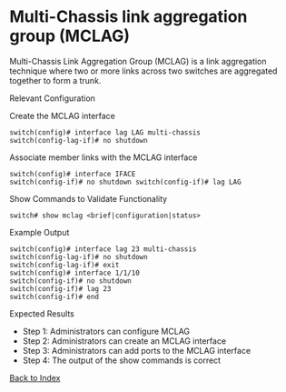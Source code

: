 # Multi-Chassis link aggregation group (MCLAG)

Multi-Chassis Link Aggregation Group (MCLAG) is a link aggregation technique where two or more links across two switches are aggregated together to form a trunk. 

Relevant Configuration 

Create the MCLAG interface 

```
switch(config)# interface lag LAG multi-chassis 
switch(config-lag-if)# no shutdown
```

Associate member links with the MCLAG interface 

```
switch(config)# interface IFACE 
switch(config-if)# no shutdown switch(config-if)# lag LAG 
```

Show Commands to Validate Functionality 

```
switch# show mclag <brief|configuration|status>
```

Example Output 

```
switch(config)# interface lag 23 multi-chassis
switch(config-lag-if)# no shutdown
switch(config-lag-if)# exit
switch(config)# interface 1/1/10
switch(config-if)# no shutdown
switch(config-if)# lag 23
switch(config-if)# end
```

Expected Results 

* Step 1: Administrators can configure MCLAG
* Step 2: Administrators can create an MCLAG interface
* Step 3: Administrators can add ports to the MCLAG interface
* Step 4: The output of the show commands is correct   

	
[Back to Index](../index.md)
